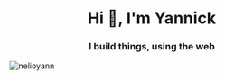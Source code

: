 <h1 align="center">Hi 👋, I'm Yannick</h1>
<h3 align="center"> I build things, using the web </h3>





<p><img align="left" src="https://github-readme-stats.vercel.app/api/top-langs?username=nelioyann&show_icons=true&locale=en&layout=compact" alt="nelioyann" /></p>



